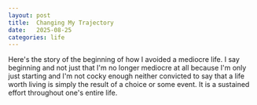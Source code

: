 ```yaml
---
layout: post
title:  Changing My Trajectory
date:   2025-08-25
categories: life
---
```


Here's the story of the beginning of how I avoided a mediocre life. I say beginning and not just that I'm no longer mediocre at all because I'm only just starting and I'm not cocky enough neither convicted to say that a life worth living is simply the result of a choice or some event. It is a sustained effort throughout one's entire life.